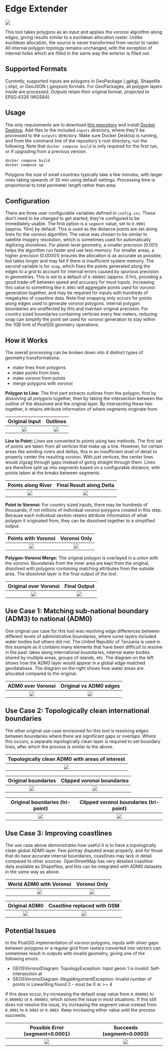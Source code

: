 # Edge Extender

![](https://raw.githubusercontent.com/fieldmaps/edge-extender/main/img/wld_01.png)

This tool takes polygons as an input and applies the voronoi algorithm along edges, giving results similar to a euclidean allocation raster. Unlike euclidean allocation, the source is never transformed from vector to raster. All internal polygon topology remains unchanged, with the exception of internal holes which are filled in the same way the exterior is filled out.

## Supported Formats

Currently, supported inputs are polygons in GeoPackage (.gpkg), Shapefile (.shp), or GeoJSON (.geojson) formats. For GeoPackages, all polygon layers inside are processed. Outputs retain their original format, projected to EPSG:4326 (WGS84).

## Usage

The only requirements are to download [this repository](https://github.com/fieldmaps/polygon-voronoi/archive/refs/heads/main.zip) and install [Docker Desktop](https://www.docker.com/products/docker-desktop). Add files to the included `inputs` directory, where they'll be processed to the `outputs` directory. Make sure Docker Desktop is running, and from the command line of the repository's root directory, run the following. Note that `docker compose build` is only required for the first run, or if upgrading from a previous version.

```sh
docker compose build
docker compose up
```

Polygons the size of small countries typically take a few minutes, with larger ones taking upwards of 30 min using default settings. Processing time is proportional to total perimeter length rather than area.

## Configuration

There are three user configurable variables defined in `config.ini`. These don't need to be changed to get started, they're configured to be immediately usable. The first option is a `segment` value, set to `0.0001` (approx. 10m) by default. This is used as the distance points are set along lines for the voronoi algorithm. The value was chosen to be similar to satellite imagery resolution, which is sometimes used for automatically digitizing shorelines. For planet level geometry, a smaller precision (0.001) helps the algorithm run faster and use less memory. For smaller areas, a higher precision (0.00001) ensures the allocation is as accurate as possible, but takes longer and may fail if there is insufficient system memory. The second variable is for `snap`, which fixes the points generated along the edges to a grid to account for internal errors caused by spurious precision in geometries. This is set to a default of `0.000001` (approx. 0.1m), providing a good trade-off between speed and accuracy for most inputs. Increasing this value to something like `0.0001` will aggregate points used for voronoi generation together, and may be required for inputs with hundreds of megabytes of coastline data. Note that snapping only occurs for points along edges used to generate voronoi polygons. Internal polygon boundaries are unaffected by this and maintain original precision. For country sized boundaries containing verticies every few meters, reducing snap can simplify the point set used for voronoi generation to stay within the 1GB limit of PostGIS geometry operations.

## How it Works

The overall processing can be broken down into 4 distinct types of geometry transformations:

- make lines from polygons
- make points from lines
- make voronoi from points
- merge polygons with voronoi

**Polygon to Line:** The first part extracts outlines from the polygon, first by dissolving all polygons together, then by taking the intersection between the outline of the dissolved and the original layer. By intersecting these two together, it retains attribute information of where segments originate from.

|                                   Original Input                                   |                                      Outlines                                      |
| :--------------------------------------------------------------------------------: | :--------------------------------------------------------------------------------: |
| ![](https://raw.githubusercontent.com/fieldmaps/edge-extender/main/img/tza_01.png) | ![](https://raw.githubusercontent.com/fieldmaps/edge-extender/main/img/tza_02.png) |

**Line to Point:** Lines are converted to points using two methods. The first set of points are taken from all vertices that make up a line. However, for certain areas like winding rivers and deltas, this in an insufficient level of detail to properly center the resulting voronoi. With just vertices, the center lines would zigzag through gaps instead of going straight through them. Lines are therefore split up into segments based on a configurable distance, with points taken at the breaks between segments.

|                                 Points along River                                 |                              Final Result along Delta                              |
| :--------------------------------------------------------------------------------: | :--------------------------------------------------------------------------------: |
| ![](https://raw.githubusercontent.com/fieldmaps/edge-extender/main/img/tza_03.png) | ![](https://raw.githubusercontent.com/fieldmaps/edge-extender/main/img/tza_04.png) |

**Point to Voronoi:** For country sized inputs, there may be hundreds of thousands, if not millions of individual voronoi polygons created in this step. Because each individual section retains attribute information of what polygon it originated from, they can be dissolved together to a simplified output.

|                                Points with Voronoi                                 |                                    Voronoi Only                                    |
| :--------------------------------------------------------------------------------: | :--------------------------------------------------------------------------------: |
| ![](https://raw.githubusercontent.com/fieldmaps/edge-extender/main/img/tza_05.png) | ![](https://raw.githubusercontent.com/fieldmaps/edge-extender/main/img/tza_06.png) |

**Polygon-Voronoi Merge:** The original polygon is overlayed in a union with the voronoi. Boundaries from the inner area are kept from the original, dissolved with polygons containing matching attributes from the outside area. The dissolved layer is the final output of the tool.

|                               Original over Voronoi                                |                                    Final Output                                    |
| :--------------------------------------------------------------------------------: | :--------------------------------------------------------------------------------: |
| ![](https://raw.githubusercontent.com/fieldmaps/edge-extender/main/img/tza_07.png) | ![](https://raw.githubusercontent.com/fieldmaps/edge-extender/main/img/tza_08.png) |

## Use Case 1: Matching sub-national boundary (ADM3) to national (ADM0)

One original use case for this tool was resolving edge differences between different levels of administrative boundaries, where some layers included water bodies but others did not. The United Republic of Tanzania is used in this example as it contains many elements that have been difficult to resolve in the past: lakes along international boundaries, internal water bodies shared by multiple areas, groups of islands, etc. The diagram on the left shows how the ADM3 layer would appear in a global edge-matched geodatabase. The diagram on the right shows how water areas are allocated compared to the original.

|                                 ADM0 over Voronoi                                  |                               Original vs ADM0 edges                               |
| :--------------------------------------------------------------------------------: | :--------------------------------------------------------------------------------: |
| ![](https://raw.githubusercontent.com/fieldmaps/edge-extender/main/img/tza_09.png) | ![](https://raw.githubusercontent.com/fieldmaps/edge-extender/main/img/tza_10.png) |

## Use Case 2: Topologically clean international boundaries

The other original use case envisioned for this tool is resolving edges between boundaries where there are significant gaps or overlaps. Where this occurs, a separate topologically clean layer is required to set boundary lines, after which the process is similar to the above.

|                  Topologically clean ADM0 with areas of interest                   |
| :--------------------------------------------------------------------------------: |
| ![](https://raw.githubusercontent.com/fieldmaps/edge-extender/main/img/tri_00.png) |

|                                Original boundaries                                 |                             Clipped voronoi boundaries                             |
| :--------------------------------------------------------------------------------: | :--------------------------------------------------------------------------------: |
| ![](https://raw.githubusercontent.com/fieldmaps/edge-extender/main/img/tri_01.png) | ![](https://raw.githubusercontent.com/fieldmaps/edge-extender/main/img/tri_02.png) |

|                          Original boundaries (tri-point)                           |                       Clipped voronoi boundaries (tri-point)                       |
| :--------------------------------------------------------------------------------: | :--------------------------------------------------------------------------------: |
| ![](https://raw.githubusercontent.com/fieldmaps/edge-extender/main/img/tri_03.png) | ![](https://raw.githubusercontent.com/fieldmaps/edge-extender/main/img/tri_04.png) |

## Use Case 3: Improving coastlines

The use case above demonstrates how useful it is to have a topologically clean global ADM0 layer. Few portray disputed areas properly, and for those that do have accurate internal boundaries, coastlines may lack in detail compared to other sources. OpenStreetMap has very detailed coastline data available as Shapefiles, and this can be integrated with ADM0 datasets in the same way as above.

|                              World ADM0 with Voronoi                               |                                    Voronoi Only                                    |
| :--------------------------------------------------------------------------------: | :--------------------------------------------------------------------------------: |
| ![](https://raw.githubusercontent.com/fieldmaps/edge-extender/main/img/wld_01.png) | ![](https://raw.githubusercontent.com/fieldmaps/edge-extender/main/img/wld_02.png) |

|                                   Original ADM0                                    |                            Coastline replaced with OSM                             |
| :--------------------------------------------------------------------------------: | :--------------------------------------------------------------------------------: |
| ![](https://raw.githubusercontent.com/fieldmaps/edge-extender/main/img/wld_03.png) | ![](https://raw.githubusercontent.com/fieldmaps/edge-extender/main/img/wld_04.png) |

## Potential Issues

In the PostGIS implementation of voronoi polygons, inputs with sliver gaps between polygons or a regular grid from rasters converted into vectors can sometimes result in outputs with invalid geometry, giving one of the following errors:

- GEOSVoronoiDiagram: TopologyException: Input geom 1 is invalid: Self-intersection at
- GEOSVoronoiDiagram: IllegalArgumentException: Invalid number of points in LinearRing found 2 - must be 0 or >= 4

If this does occur, try increasing the default snap value from `0.000001` to `0.000002` or `0.000003`, which solves the issue in most situations. If this still does not resolve the issue, try increasing the segment value instead from `0.0001` to `0.0002` or `0.0003`. Keep increasing either value until the process succeeds.

|                          Possible Error (segment=0.0001)                           |                             Succeeds (segment=0.0003)                              |
| :--------------------------------------------------------------------------------: | :--------------------------------------------------------------------------------: |
| ![](https://raw.githubusercontent.com/fieldmaps/edge-extender/main/img/err_01.png) | ![](https://raw.githubusercontent.com/fieldmaps/edge-extender/main/img/err_02.png) |
